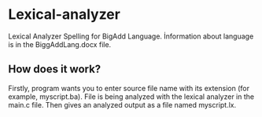 # Lexical-analyzer

Lexical Analyzer Spelling for BigAdd Language.
İnformation about language is in the BiggAddLang.docx file.

## How does it work?

Firstly, program wants you to enter source file name with its extension (for example, myscript.ba).
File is being analyzed with the lexical analyzer in the main.c file.
Then gives an analyzed output as a file named myscript.lx.
